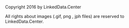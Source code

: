 Copyright 2016 by LinkedData.Center

All rights about images (.gif, png , jph files) are  reserved to LinkedData.Center.
